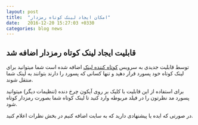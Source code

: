 ```yaml
---
layout: post
title:  "امکان ایجاد لینک کوتاه رمزدار"
date:   2016-12-20 15:27:03 +0330
categories: blog news
---
```

## قابلیت ایجاد لینک کوتاه رمزدار اضافه شد

توسط قابلیت جدیدی به سرویس [کوتاه کننده لینک](https://g02.ir) اضافه شده است شما میتوانید برای لینک کوتاه خود پسورد قرار دهید و تنها کسانی که پسورد را دارند بتوانند به لینک شما منتقل شوند.

برای استفاده از این قابلیت با کلیک بر روی آیکون چرخ دنده (تنظیمات دیگر) میتوانید پسورد مد نظرتون را در فیلد مربوطه وارد کنید تا لینک کوتاه شما بصورت رمزدار کوتاه شود.

در صورتی که ایده یا پیشنهادی دارید که به سایت اضافه کنیم در بخش نظرات اعلام کنید.
